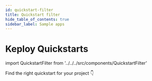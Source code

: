 ```yaml
---
id: quickstart-filter
title: Quickstart filter
hide_table_of_contents: true
sidebar_label: Sample apps
---
```


# Keploy Quickstarts

import QuickstartFilter from '../../../src/components/QuickstartFilter'

Find the right quickstart for your project 👇

<QuickstartFilter />
